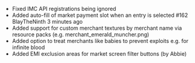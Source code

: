- Fixed IMC API registrations being ignored
- Added auto-fill of market payment slot when an entry is selected #162 BlayTheNinth 3 minutes ago
- Added support for custom merchant textures by merchant name via resource packs (e.g. merchant_emerald_muncher.png)
- Added option to treat merchants like babies to prevent exploits e.g. for infinite blood
- Added EMI exclusion areas for market screen filter buttons (by Abbie)
